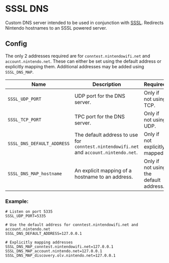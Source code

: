 # SSSL DNS
Custom DNS server intended to be used in conjunction with [SSSL](https://github.com/PretendoNetwork/SSSL). Redirects Nintendo hostnames to an SSSL powered server.

## Config
The only 2 addresses required are for `conntest.nintendowifi.net` and `account.nintendo.net`. These can either be set using the default address or explicitly mapping them. Additional addresses may be added using `SSSL_DNS_MAP`.

| Name                       | Description                                                                            | Required                               |
|----------------------------|----------------------------------------------------------------------------------------|----------------------------------------|
| `SSSL_UDP_PORT`            | UDP port for the DNS server.                                                           | Only if not using TCP.                 |
| `SSSL_TCP_PORT`            | TPC port for the DNS server.                                                           | Only if not using UDP.                 |
| `SSSL_DNS_DEFAULT_ADDRESS` | The default address to use for `conntest.nintendowifi.net` and `account.nintendo.net`. | Only if not explicitly mapped.         |
| `SSSL_DNS_MAP_hostname`    | An explicit mapping of a hostname to an address.                                       | Only if not using the default address. |

### Example:

```
# Listen on port 5335
SSSL_UDP_PORT=5335

# Use the default address for conntest.nintendowifi.net and account.nintendo.net
SSSL_DNS_DEFAULT_ADDRESS=127.0.0.1

# Explicitly mapping addresses
SSSL_DNS_MAP_conntest.nintendowifi.net=127.0.0.1
SSSL_DNS_MAP_account.nintendo.net=127.0.0.1
SSSL_DNS_MAP_discovery.olv.nintendo.net=127.0.0.1
```